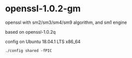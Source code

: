 # openssl-1.0.2-gm
openssl with sm2/sm3/sm4/sm9 algorithm, and sm1 engine

based on openssl-1.0.2q

config on Ubuntu 18.04.1 LTS x86_64

```shell
./config shared -fPIC
```
